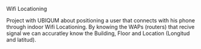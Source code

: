 Wifi Locationing

Project with UBIQUM about positioning a user that connects with his phone through indoor Wifi Locationing.
By knowing the WAPs (routers) that recive signal we can accuratley know the Building, Floor and Location (Longitud and latitud).
